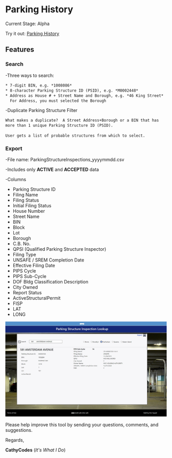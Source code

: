 # Parking History 
Current Stage: Alpha

Try it out: [Parking History](https://cathycodes.github.io/alphahist/alphapark.html)

## Features

### Search
  
  -Three ways to search:

    * 7-digit BIN, e.g. *1008086*
    * 8-character Parking Structure ID (PSID), e.g. *M0002448*
    * Address as House # + Street Name and Borough, e.g. *46 King Street*
      For Address, you must selected the Borough
      
  -Duplicate Parking Structure Filter
  
    What makes a duplicate?  A Street Address+Borough or a BIN that has more than 1 unique Parking Structure ID (PSID).
    
    User gets a list of probable structures from which to select.
    
    
### Export

  -File name: ParkingStructureInspections_yyyymmdd.csv
  
  -Includes only **ACTIVE** and **ACCEPTED** data
  
  -Columns
-	Parking Structure ID
-	Filing Name
-	Filing Status
-	Initial Filing Status
-	House  Number
-	Street Name
-	BIN
-	Block
-	Lot
-	Borough
-	C.B. No.
-	QPSI  (Qualified Parking Structure Inspector)
-	Filing Type
-	UNSAFE / SREM Completion Date
-	Effective Filing Date
-	PIPS Cycle
-	PIPS Sub-Cycle
-	DOF Bldg Classification Description
-	City Owned
-	Report Status
-	ActiveStructuralPermit
-	FISP
-	LAT
-	LONG
  
![Sample Page](pgsmp.jpg)


Please help improve this tool by sending your questions, comments, and suggestions.


Regards, 

**CathyCodes** (*It's What I Do*)
